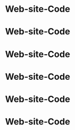 # Web-site-Code
# Web-site-Code

# Web-site-Code

# Web-site-Code

# Web-site-Code

# Web-site-Code

